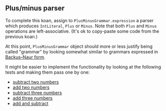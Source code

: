 ## Plus/minus parser

To complete this koan, assign to `PlusMinusGrammar.expression` a parser
which produces `IntLiteral`, `Plus` or `Minus`. Note that both `Plus` and `Minus` operations are left-associative.
(It's ok to copy-paste some code from the previous koan.)

At this point, `PlusMinusGrammar` object should more or less justify being called "grammar"
by looking somewhat similar to grammars expressed in
[Backus–Naur form](https://en.wikipedia.org/wiki/Backus%E2%80%93Naur_form).

It might be easier to implement the functionality by looking at the following tests and making them pass one by one:
 - <a href="psi_element://Task8Tests#1 - subtract two numbers">subtract two numbers</a>
 - <a href="psi_element://Task8Tests#2 - add two numbers">add two numbers</a>
 - <a href="psi_element://Task8Tests#3 - subtract three numbers">subtract three numbers</a>
 - <a href="psi_element://Task8Tests#4 - add three numbers">add three numbers</a>
 - <a href="psi_element://Task8Tests#5 - add and subtract">add and subtract</a>
